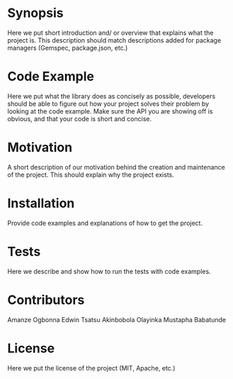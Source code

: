 


# Synopsis

Here we put short introduction and/ or overview that explains what the project is. This description should match descriptions added for package managers (Gemspec, package.json, etc.)

# Code Example

Here we put what the library does as concisely as possible, developers should be able to figure out how your project solves their problem by looking at the code example. Make sure the API you are showing off is obvious, and that your code is short and concise.

# Motivation

A short description of our motivation behind the creation and maintenance of the project. This should explain why the project exists.

# Installation

Provide code examples and explanations of how to get the project.



# Tests

Here we describe and show how to run the tests with code examples.

# Contributors

Amanze Ogbonna
Edwin Tsatsu
Akinbobola Olayinka
Mustapha Babatunde

# License

Here we put the license of the project (MIT, Apache, etc.)